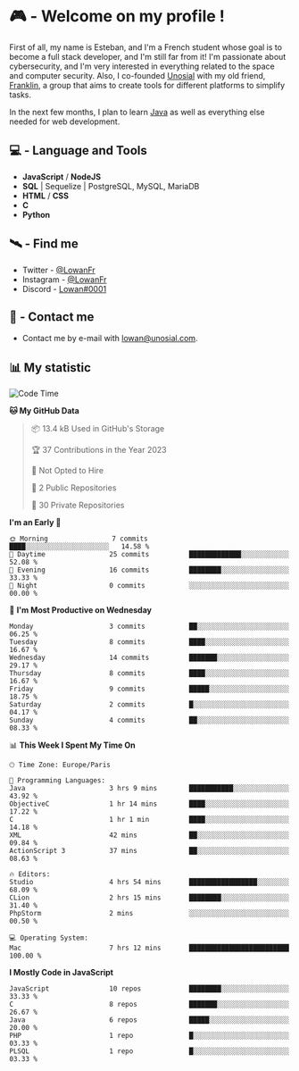 # 🎮 - Welcome on my profile !
First of all, my name is Esteban, and I'm a French student whose goal is to become a full stack developer, and I'm still far from it!
I'm passionate about cybersecurity, and I'm very interested in everything related to the space and computer security.
Also, I co-founded [Unosial](https://github.com/Unosial) with my old friend, [Franklin](https://github.com/AbaFranklin/), a group that aims to create tools for different platforms to simplify tasks. 

In the next few months, I plan to learn [Java](https://www.java.com/) as well as everything else needed for web development.




## 💻 - Language and Tools
- **JavaScript** / **NodeJS**
- **SQL** | Sequelize | PostgreSQL, MySQL, MariaDB
- **HTML** / **CSS**
- **C**
- **Python**

## 🛰️ - Find me

 - Twitter - [@LowanFr](https://twitter.com/LowanFr/)
 - Instagram - [@LowanFr](https://instagram.com/LowanFr)
 - Discord -  [Lowan#0001](https://unosial.bio/Lowan)
 
## 📡 - Contact me
 - Contact me by e-mail with [lowan@unosial.com](mailto:lowan@unosial.com).

## 📊 My statistic
<!--START_SECTION:waka-->
![Code Time](http://img.shields.io/badge/Code%20Time-586%20hrs%2015%20mins-blue)

**🐱 My GitHub Data** 

> 📦 13.4 kB Used in GitHub's Storage 
 > 
> 🏆 37 Contributions in the Year 2023
 > 
> 🚫 Not Opted to Hire
 > 
> 📜 2 Public Repositories 
 > 
> 🔑 30 Private Repositories 
 > 
**I'm an Early 🐤** 

```text
🌞 Morning                7 commits           ████░░░░░░░░░░░░░░░░░░░░░   14.58 % 
🌆 Daytime                25 commits          █████████████░░░░░░░░░░░░   52.08 % 
🌃 Evening                16 commits          ████████░░░░░░░░░░░░░░░░░   33.33 % 
🌙 Night                  0 commits           ░░░░░░░░░░░░░░░░░░░░░░░░░   00.00 % 
```
📅 **I'm Most Productive on Wednesday** 

```text
Monday                   3 commits           ██░░░░░░░░░░░░░░░░░░░░░░░   06.25 % 
Tuesday                  8 commits           ████░░░░░░░░░░░░░░░░░░░░░   16.67 % 
Wednesday                14 commits          ███████░░░░░░░░░░░░░░░░░░   29.17 % 
Thursday                 8 commits           ████░░░░░░░░░░░░░░░░░░░░░   16.67 % 
Friday                   9 commits           █████░░░░░░░░░░░░░░░░░░░░   18.75 % 
Saturday                 2 commits           █░░░░░░░░░░░░░░░░░░░░░░░░   04.17 % 
Sunday                   4 commits           ██░░░░░░░░░░░░░░░░░░░░░░░   08.33 % 
```


📊 **This Week I Spent My Time On** 

```text
🕑︎ Time Zone: Europe/Paris

💬 Programming Languages: 
Java                     3 hrs 9 mins        ███████████░░░░░░░░░░░░░░   43.92 % 
ObjectiveC               1 hr 14 mins        ████░░░░░░░░░░░░░░░░░░░░░   17.22 % 
C                        1 hr 1 min          ████░░░░░░░░░░░░░░░░░░░░░   14.18 % 
XML                      42 mins             ██░░░░░░░░░░░░░░░░░░░░░░░   09.84 % 
ActionScript 3           37 mins             ██░░░░░░░░░░░░░░░░░░░░░░░   08.63 % 

🔥 Editors: 
Studio                   4 hrs 54 mins       █████████████████░░░░░░░░   68.09 % 
CLion                    2 hrs 15 mins       ████████░░░░░░░░░░░░░░░░░   31.40 % 
PhpStorm                 2 mins              ░░░░░░░░░░░░░░░░░░░░░░░░░   00.50 % 

💻 Operating System: 
Mac                      7 hrs 12 mins       █████████████████████████   100.00 % 
```

**I Mostly Code in JavaScript** 

```text
JavaScript               10 repos            ████████░░░░░░░░░░░░░░░░░   33.33 % 
C                        8 repos             ███████░░░░░░░░░░░░░░░░░░   26.67 % 
Java                     6 repos             █████░░░░░░░░░░░░░░░░░░░░   20.00 % 
PHP                      1 repo              █░░░░░░░░░░░░░░░░░░░░░░░░   03.33 % 
PLSQL                    1 repo              █░░░░░░░░░░░░░░░░░░░░░░░░   03.33 % 
```




<!--END_SECTION:waka-->
